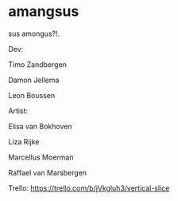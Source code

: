 # amangsus
sus amongus?!.

Dev:

Timo Zandbergen

Damon Jellema

Leon Boussen

Artist:

Elisa van Bokhoven

Liza Rijke

Marcellus Moerman

Raffael van Marsbergen

Trello: https://trello.com/b/jVkgluh3/vertical-slice


